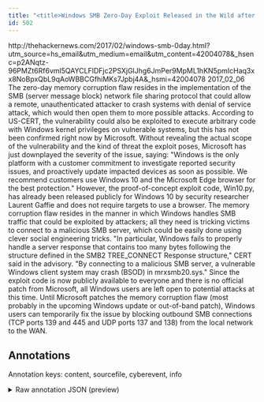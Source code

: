 ```yaml
---
title: "<title>Windows SMB Zero-Day Exploit Released in the Wild after Microsoft delayed the Patch</title>"
id: 502
---
```


<title>Windows SMB Zero-Day Exploit Released in the Wild after Microsoft delayed the Patch</title>
<source> http://thehackernews.com/2017/02/windows-smb-0day.html?utm_source=hs_email&utm_medium=email&utm_content=42004078&_hsenc=p2ANqtz-96PMZt6Rf6vml5QAYCLFlDFjc2PSXjGlJhg6JmPer9MpML1hKN5pmIcHaq3xx8NoBpxQbL9qAoWBBCGfhiMKs7Jpbj4A&_hsmi=42004078 </source>
<date> 2017_02_06 </date>
<text>
The zero-day memory corruption flaw resides in the implementation of the SMB (server message block) network file sharing protocol that could allow a remote, unauthenticated attacker to crash systems with denial of service attack, which would then open them to more possible attacks.
According to US-CERT, the vulnerability could also be exploited to execute arbitrary code with Windows kernel privileges on vulnerable systems, but this has not been confirmed right now by Microsoft.
Without revealing the actual scope of the vulnerability and the kind of threat the exploit poses, Microsoft has just downplayed the severity of the issue, saying:
"Windows is the only platform with a customer commitment to investigate reported security issues, and proactively update impacted devices as soon as possible.
We recommend customers use Windows 10 and the Microsoft Edge browser for the best protection."
However, the proof-of-concept exploit code, Win10.py, has already been released publicly for Windows 10 by security researcher Laurent Gaffie and does not require targets to use a browser.
The memory corruption flaw resides in the manner in which Windows handles SMB traffic that could be exploited by attackers; all they need is tricking victims to connect to a malicious SMB server, which could be easily done using clever social engineering tricks.
"In particular, Windows fails to properly handle a server response that contains too many bytes following the structure defined in the SMB2 TREE_CONNECT Response structure," CERT said in the advisory.
"By connecting to a malicious SMB server, a vulnerable Windows client system may crash (BSOD) in mrxsmb20.sys."
Since the exploit code is now publicly available to everyone and there is no official patch from Microsoft, all Windows users are left open to potential attacks at this time.
Until Microsoft patches the memory corruption flaw (most probably in the upcoming Windows update or out-of-band patch), Windows users can temporarily fix the issue by blocking outbound SMB connections (TCP ports 139 and 445 and UDP ports 137 and 138) from the local network to the WAN.
</text>



## Annotations

Annotation keys: content, sourcefile, cyberevent, info

<details>
<summary>Raw annotation JSON (preview)</summary>

```json
{
  "content": "The zero-day memory corruption flaw resides in the implementation of the SMB (server message block) network file sharing protocol that could allow a remote, unauthenticated attacker to crash systems with denial of service attack, which would then open them to more possible attacks. According to US-CERT, the vulnerability could also be exploited to execute arbitrary code with Windows kernel privileges on vulnerable systems, but this has not been confirmed right now by Microsoft. Without revealing the actual scope of the vulnerability and the kind of threat the exploit poses, Microsoft has just downplayed the severity of the issue, saying: \"Windows is the only platform with a customer commitment to investigate reported security issues, and proactively update impacted devices as soon as possible. We recommend customers use Windows 10 and the Microsoft Edge browser for the best protection.\" However, the proof-of-concept exploit code, Win10.py, has already been released publicly for Windows 10 by security researcher Laurent Gaffie and does not require targets to use a browser. The memory corruption flaw resides in the manner in which Windows handles SMB traffic that could be exploited by attackers; all they need is tricking victims to connect to a malicious SMB server, which could be easily done using clever social engineering tricks. \"In particular, Windows fails to properly handle a server response that contains too many bytes following the structure defined in the SMB2 TREE_CONNECT Response structure,\" CERT said in the advisory. \"By connecting to a malicious SMB server, a vulnerable Windows client system may crash (BSOD) in mrxsmb20.sys.\" Since the exploit code is now publicly available to everyone and there is no official patch from Microsoft, all Windows users are left open to potential attacks at this time. Until Microsoft patches the memory corruption flaw (most probably in the upcoming Windows update or out-of-band patch), Windows users can temporarily fix the issue by blocking outbound SMB connections (TCP ports 139 and 445 and UDP ports 137 and 138) from the local network to the WAN.",
  "sourcefile": "502.txt",
  "cyberevent": {
    "hopper": [
      {
        "index": 0,
        "relation": "Same",
        "events": [
          {
            "index": "E1",
            "type": "Vulnerability-related",
            "realis": "Actual",
            "nugget": {
              "startOffset": 36,
              "index": "T2",
              "endOffset": 46,
              "text": "resides in"
            },
            "argument": [
              {
                "index": "T1",
                "text": "zero-day memory corruption flaw",
                "endOffset": 35,
                "role": {
                  "type": "Vulnerability"
                },
                "startOffset": 4,
                "type": "Vulnerability"
              },
              {
                "index": "T3",
                "text": "SMB (server message block)",
                "endOffset": 99,
                "role": {
                  "type": "Vulnerable_System"
                },
                "startOffset": 73,
                "type": "System"
              },
              {
                "index": "T4",
                "text": "crash systems with denial of service attack",
                "endOffset": 228,
                "role": {
                  "CAPEC-Meta": "Forced Deadlock",
                  "type": "Capabilities",
                  "confidence": 0.9316937029361725
                },
                "startOffset": 185,
                "type": "Capabilities"
              }
            ],
            "subtype": "DiscoverVulnerability"
          },
          {
            "index": "E10",
            "type": "Vulnerability-related",
            "realis": "Other",
            "nugget": {
              "startOffset": 334,
              "index": "T35",
              "endOffset": 346,
              "text": "be exploite
```
</details>
